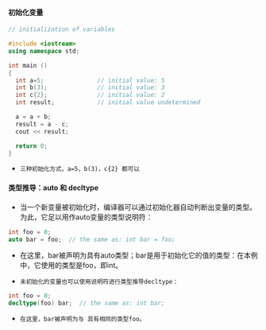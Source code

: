 
#### 初始化变量
```c++
// initialization of variables

#include <iostream>
using namespace std;

int main ()
{
  int a=5;               // initial value: 5
  int b(3);              // initial value: 3
  int c{2};              // initial value: 2
  int result;            // initial value undetermined

  a = a + b;
  result = a - c;
  cout << result;

  return 0;
}
```
* `三种初始化方式，a=5，b(3)，c{2} 都可以`


#### 类型推导：auto 和 decltype
* 当一个新变量被初始化时，编译器可以通过初始化器自动判断出变量的类型。为此，它足以用作auto变量的类型说明符：
```c++
int foo = 0;
auto bar = foo;  // the same as: int bar = foo;
```
* 在这里，bar被声明为具有auto类型；bar是用于初始化它的值的类型：在本例中，它使用的类型是foo，即int。


* `未初始化的变量也可以使用说明符进行类型推导decltype：`
```c++
int foo = 0;
decltype(foo) bar;  // the same as: int bar; 
```
* `在这里，bar被声明为与 具有相同的类型foo。`




